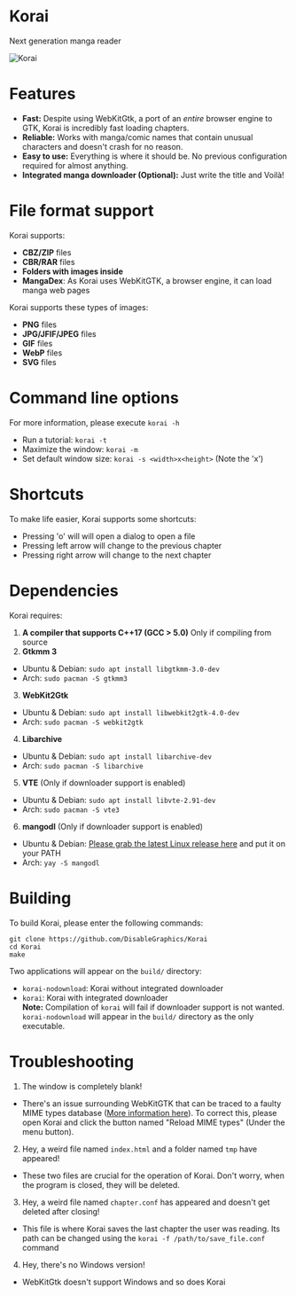 # Korai
Next generation manga reader

![Korai](https://user-images.githubusercontent.com/48135147/163577957-b9fdc19d-827a-40d3-8cfc-e0f36930a505.png)

# Features
- **Fast:** Despite using WebKitGtk, a port of an _entire_ browser engine to GTK, Korai is incredibly fast loading chapters.
- **Reliable:** Works with manga/comic names that contain unusual characters and doesn't crash for no reason.
- **Easy to use:** Everything is where it should be. No previous configuration required for almost anything.
- **Integrated manga downloader (Optional):** Just write the title and Voilà!

# File format support
Korai supports:
  - **CBZ/ZIP** files
  - **CBR/RAR** files
  - **Folders with images inside**
  - **MangaDex**: As Korai uses WebKitGTK, a browser engine, it can load manga web pages

Korai supports these types of images:
  - **PNG** files
  - **JPG/JFIF/JPEG** files
  - **GIF** files
  - **WebP** files
  - **SVG** files
# Command line options
For more information, please execute `korai -h`

- Run a tutorial: `korai -t`
- Maximize the window: `korai -m`
- Set default window size: `korai -s <width>x<height>` (Note the 'x')

# Shortcuts
To make life easier, Korai supports some shortcuts:
- Pressing 'o' will will open a dialog to open a file
- Pressing left arrow will change to the previous chapter
- Pressing right arrow will change to the next chapter 

# Dependencies
Korai requires: <br>
1. **A compiler that supports C++17 (GCC > 5.0)** Only if compiling from source<br>
2. **Gtkmm 3**
- Ubuntu & Debian: `sudo apt install libgtkmm-3.0-dev`
- Arch: `sudo pacman -S gtkmm3`<br>
3. **WebKit2Gtk**
- Ubuntu & Debian: `sudo apt install libwebkit2gtk-4.0-dev`
- Arch: `sudo pacman -S webkit2gtk`
4. **Libarchive**
- Ubuntu & Debian: `sudo apt install libarchive-dev`
- Arch: `sudo pacman -S libarchive` 
5. **VTE** (Only if downloader support is enabled)
- Ubuntu & Debian: `sudo apt install libvte-2.91-dev`
- Arch: `sudo pacman -S vte3`
6. **mangodl** (Only if downloader support is enabled)
- Ubuntu & Debian: <a href=https://github.com/Gyro7/mangodl/releases/>Please grab the latest Linux release here</a> and put it on your PATH
- Arch: `yay -S mangodl`

# Building
To build Korai, please enter the following commands:
```
git clone https://github.com/DisableGraphics/Korai
cd Korai
make
```
Two applications will appear on the `build/` directory:
- `korai-nodownload`: Korai without integrated downloader
- `korai`: Korai with integrated downloader <br>
**Note:** Compilation of `korai` will fail if downloader support is not wanted. `korai-nodownload` will appear in the `build/` directory as the only executable.

# Troubleshooting
1. The window is completely blank!
- There's an issue surrounding WebKitGTK that can be traced to a faulty MIME types database (<a href=https://stackoverflow.com/questions/71734719/webkitgtk-doesnt-load-local-files>More information here</a>). To correct this, please open Korai and click the button named "Reload MIME types" (Under the menu button).

2. Hey, a weird file named `index.html` and a folder named `tmp` have appeared!
- These two files are crucial for the operation of Korai. Don't worry, when the program is closed, they will be deleted.
3. Hey, a weird file named `chapter.conf` has appeared and doesn't get deleted after closing!
- This file is where Korai saves the last chapter the user was reading. Its path can be changed using the `korai -f /path/to/save_file.conf` command
4. Hey, there's no Windows version!
- WebKitGtk doesn't support Windows and so does Korai
